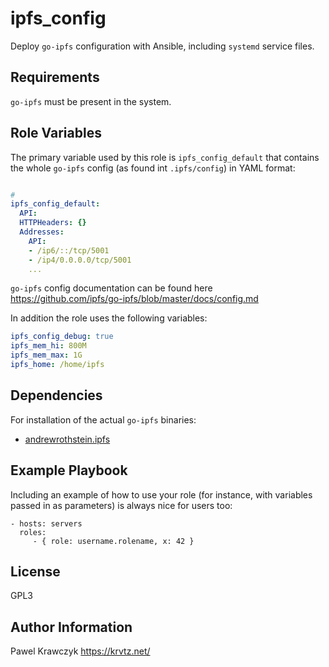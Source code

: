 ipfs_config
===========

Deploy `go-ipfs` configuration with Ansible, including `systemd` service files.

Requirements
------------

`go-ipfs` must be present in the system.

Role Variables
--------------

The primary variable used by this role is `ipfs_config_default` that contains the whole `go-ipfs` config (as found int `.ipfs/config`) in YAML format:

```yaml

# 
ipfs_config_default:
  API:
  HTTPHeaders: {}
  Addresses:
    API:
    - /ip6/::/tcp/5001
    - /ip4/0.0.0.0/tcp/5001
    ...
```

`go-ipfs` config documentation can be found here https://github.com/ipfs/go-ipfs/blob/master/docs/config.md

In addition the role uses the following variables:

```yaml
ipfs_config_debug: true
ipfs_mem_hi: 800M
ipfs_mem_max: 1G
ipfs_home: /home/ipfs
```

Dependencies
------------

For installation of the actual `go-ipfs` binaries:

* [andrewrothstein.ipfs](https://galaxy.ansible.com/andrewrothstein/ipfs)

Example Playbook
----------------

Including an example of how to use your role (for instance, with variables passed in as parameters) is always nice for users too:

    - hosts: servers
      roles:
         - { role: username.rolename, x: 42 }

License
-------

GPL3

Author Information
------------------

Pawel Krawczyk https://krvtz.net/